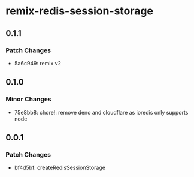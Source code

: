 # remix-redis-session-storage

## 0.1.1

### Patch Changes

- 5a6c949: remix v2

## 0.1.0

### Minor Changes

- 75e8bb8: chore!: remove deno and cloudflare as ioredis only supports node

## 0.0.1

### Patch Changes

- bf4d5bf: createRedisSessionStorage
